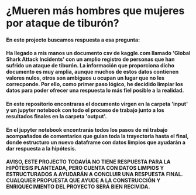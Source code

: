 # ¿Mueren más hombres que mujeres por ataque de tiburón?
#### En este projecto buscamos respuesta a esa pregunta:

#### Ha llegado a mis manos un documento csv de kaggle.com llamado 'Global Shark Attack Incidents' con un amplio registro de personas que han sufrido un ataque de tiburón. La información que proporciona dicho documento es muy amplia, aunque muchos de estos datos contienen valores nulos, otros son ambiguos u ocupan un lugar que no les correcponde. Por ello, como primer paso lógico, he decidido limpiar los datos para poder ofrecer una respuesta lo más fiel posible a la realidad.

#### En este repositorio encontraras el documento virgen en la carpeta 'input' y un jupyter notebook con todo el proceso de trabajo junto a los resultados finales en la carpeta 'output'. 

#### En el jupyter notebook encontrarás todos los pasos de mi trabajo acompañados de comentarios que guian toda la trayectoria hasta el final, donde estructuro un nuevo dataframe con datos limpios que ayudarán a dar respuesta a la hipótesis.

#### AVISO, ESTE PROJECTO TODAVÍA NO TIENE RESPUESTA PARA LA HIPÓTESIS PLANTEADA, PERO CUENTA CON DATOS LIMPIOS Y ESTRUCTURADOS A AYUDARÁN A CONCLUIR UNA RESPUESTA FINAL. CUALQUIER PROPUESTA QUE AYUDE A LA CONSTRUCCIÓN Y ENRIQUECIMIENTO DEL PROYECTO SERÁ BIEN RECIVIDA.
